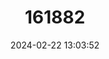 ---
title: "161882"
category: "Cheirolophus junonianus"
draft: false
date: 2024-02-22 13:03:52
languages:
  Spanish; Castilian: ["Cabezón", "Centaurea", "Cabezón de Teneguía"]
---